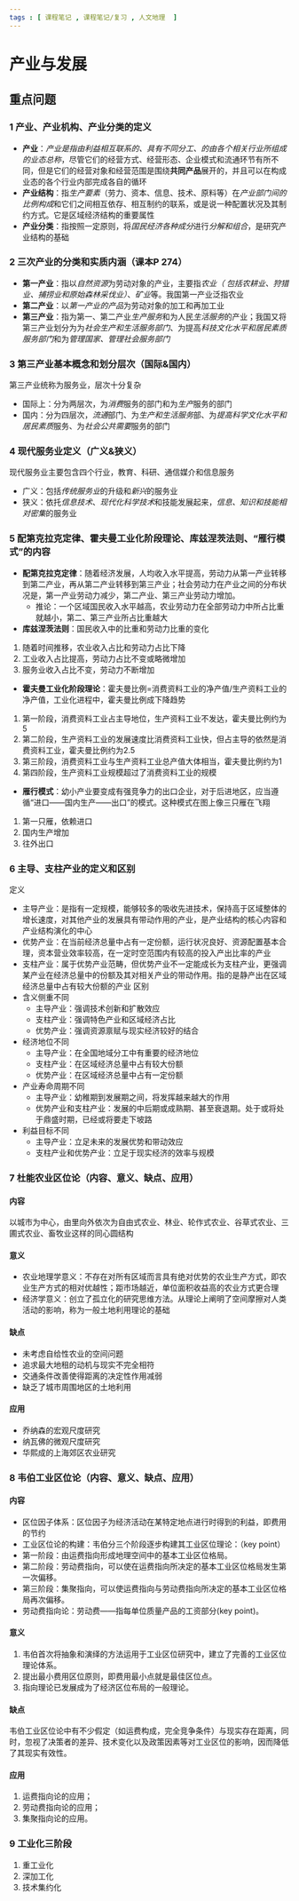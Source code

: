 ```yaml
---
tags : [ 课程笔记 , 课程笔记/复习 , 人文地理  ]
---
```

# 产业与发展

## 重点问题

### 1 产业、产业机构、产业分类的定义

- **产业**：*产业是指由利益相互联系的、具有不同分工、的由各个相关行业所组成的业态总称*，尽管它们的经营方式、经营形态、企业模式和流通环节有所不同，但是它们的经营对象和经营范围是围绕**共同产品**展开的，并且可以在构成业态的各个行业内部完成各自的循环
- **产业结构**：指*生产要素*（劳力、资本、信息、技术、原料等）在*产业部门间的比例构成*和它们之间相互依存、相互制约的联系，或是说一种配置状况及其制约方式。它是区域经济结构的重要属性
- **产业分类**：指按照一定原则，将*国民经济各种成分*进行*分解和组合*，是研究产业结构的基础

### 2 三次产业的分类和实质内涵（课本P 274）

- **第一产业**：指以*自然资源*为劳动对象的产业，主要指*农业（ 包括农耕业、狩猎业、捕捞业和原始森林采伐业）*、*矿业*等。我国第一产业泛指农业
- **第二产业**：以*第一产业的产品*为劳动对象的加工和再加工业
- **第三产业**：指为第一、第二产业*生产服务*和为人民*生活服务*的产业；我国又将第三产业划分为为*社会生产和生活服务部门*、为提高*科技文化水平和居民素质服务部门*和为*管理国家、管理社会服务部门*

### 3 第三产业基本概念和划分层次（国际&国内）

第三产业统称为服务业，层次十分复杂

- 国际上：分为两层次，为*消费*服务的部门和为*生产*服务的部门
- 国内：分为四层次，*流通*部门、为*生产和生活服务*部、为*提高科学文化水平和居民素质*服务、为*社会公共需要*服务的部门

### 4 现代服务业定义（广义&狭义）

现代服务业主要包含四个行业，教育、科研、通信媒介和信息服务

- 广义：包括*传统服务业*的升级和*新兴*的服务业
- 狭义：依托*信息技术*、*现代化科学技术*和技能发展起来，*信息、知识和技能相对密集*的服务业

### 5 配第克拉克定律、霍夫曼工业化阶段理论、库兹涅茨法则、“雁行模式”的内容

- **配第克拉克定律**：随着经济发展，人均收入水平提高，劳动力从第一产业转移到第二产业，再从第二产业转移到第三产业；社会劳动力在产业之间的分布状况是，第一产业劳动力减少，第二产业、第三产业劳动力增加。
  - 推论：一个区域国民收入水平越高，农业劳动力在全部劳动力中所占比重就越小，第二、第三产业所占比重越大
- **库兹涅茨法则**：国民收入中的比重和劳动力比重的变化

 1. 随着时间推移，农业收入占比和劳动力占比下降
 2. 工业收入占比提高，劳动力占比不变或略微增加
 3. 服务业收入占比不变，劳动力不断增加

- **霍夫曼工业化阶段理论**：霍夫曼比例=消费资料工业的净产值/生产资料工业的净产值，工业化进程中，霍夫曼比例成下降趋势

 1. 第一阶段，消费资料工业占主导地位，生产资料工业不发达，霍夫曼比例约为5
 2. 第二阶段，生产资料工业的发展速度比消费资料工业快，但占主导的依然是消费资料工业，霍夫曼比例约为2.5
 3. 第三阶段，消费资料工业与生产资料工业总产值大体相当，霍夫曼比例约为1
 4. 第四阶段，生产资料工业规模超过了消费资料工业的规模

- **雁行模式**：幼小产业要变成有强竞争力的出口企业，对于后进地区，应当遵循“进口——国内生产——出口”的模式。这种模式在图上像三只雁在飞翔

 1. 第一只雁，依赖进口
 2. 国内生产增加
 3. 往外出口

### 6 主导、支柱产业的定义和区别

定义

- 主导产业：是指有一定规模，能够较多的吸收先进技术，保持高于区域整体的增长速度，对其他产业的发展具有带动作用的产业，是产业结构的核心内容和产业结构演化的中心
- 优势产业：在当前经济总量中占有一定份额，运行状况良好、资源配置基本合理，资本营业效率较高，在一定时空范围内有较高的投入产出比率的产业
- 支柱产业：属于优势产业范畴，但优势产业不一定能成长为支柱产业，更强调某产业在经济总量中的份额及其对相关产业的带动作用。指的是静产出在区域经济总量中占有较大份额的产业
区别
- 含义侧重不同
  - 主导产业：强调技术创新和扩散效应
  - 支柱产业：强调特色产业和区域经济占比
  - 优势产业：强调资源禀赋与现实经济较好的结合
- 经济地位不同
  - 主导产业：在全国地域分工中有重要的经济地位
  - 支柱产业：在区域经济总量中占有较大份额
  - 优势产业：在区域经济总量中占有一定份额
- 产业寿命周期不同
  - 主导产业：幼稚期到发展期之间，将发挥越来越大的作用
  - 优势产业和支柱产业：发展的中后期或成熟期、甚至衰退期。处于或将处于鼎盛时期，已经或将要走下坡路
- 利益目标不同
  - 主导产业：立足未来的发展优势和带动效应
  - 支柱产业和优势产业：立足于现实经济的效率与规模

### 7 杜能农业区位论（内容、意义、缺点、应用）

#### 内容

以城市为中心，由里向外依次为自由式农业、林业、轮作式农业、谷草式农业、三圃式农业、畜牧业这样的同心圆结构

#### 意义

- 农业地理学意义：不存在对所有区域而言具有绝对优势的农业生产方式，即农业生产方式的相对优越性；距市场越近，单位面积收益高的农业方式更合理
- 经济学意义：创立了孤立化的研究思维方法。从理论上阐明了空间摩擦对人类活动的影响，称为一般土地利用理论的基础

#### 缺点

- 未考虑自给性农业的空间问题
- 追求最大地租的动机与现实不完全相符
- 交通条件改善使得距离的决定性作用减弱
- 缺乏了城市周围地区的土地利用

#### 应用

- 乔纳森的宏观尺度研究
- 纳瓦佛的微观尺度研究
- 华熙成的上海郊区农业研究

### 8 韦伯工业区位论（内容、意义、缺点、应用）

#### 内容

- 区位因子体系：区位因子为经济活动在某特定地点进行时得到的利益，即费用的节约
- 工业区位论的构建：韦伯分三个阶段逐步构建其工业区位理论：（key point）
- 第一阶段：由运费指向形成地理空间中的基本工业区位格局。
- 第二阶段：劳动费指向，可以使在运费指向所决定的基本工业区位格局发生第一次偏移。
- 第三阶段：集聚指向，可以使运费指向与劳动费指向所决定的基本工业区位格局再次偏移。
- 劳动费指向论：劳动费——指每单位质量产品的工资部分(key point)。

#### 意义

1. 韦伯首次将抽象和演绎的方法运用于工业区位研究中，建立了完善的工业区位理论体系。
2. 提出最小费用区位原则，即费用最小点就是最佳区位点。
3. 指向理论已发展成为了经济区位布局的一般理论。

#### 缺点

韦伯工业区位论中有不少假定（如运费构成，完全竞争条件）与现实存在距离，同时，忽视了决策者的差异、技术变化以及政策因素等对工业区位的影响，因而降低了其现实有效性。

#### 应用

1. 运费指向论的应用；
2. 劳动费指向论的应用；
3. 集聚指向论的应用。

### 9 工业化三阶段

1. 重工业化
2. 深加工化
3. 技术集约化
